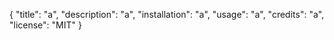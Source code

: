 {
	"title": "a",
	"description": "a",
	"installation": "a",
	"usage": "a",
	"credits": "a",
	"license": "MIT"
}
